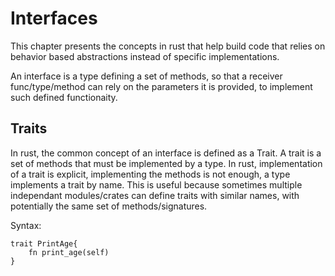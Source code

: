 # Interfaces

This chapter presents the concepts in rust that help build code that
relies on behavior based abstractions instead of specific implementations.

An interface is a type defining a set of methods, so that a receiver func/type/method
can rely on the parameters it is provided, to implement such defined functionaity.

## Traits

In rust, the common concept of an interface is defined as a Trait.
A trait is a set of methods that must be implemented by a type.
In rust, implementation of a trait is explicit, implementing the methods
is not enough, a type implements a trait by name. This is useful because
sometimes multiple independant modules/crates can define traits with similar
names, with potentially the same set of methods/signatures.

Syntax:
```
trait PrintAge{
    fn print_age(self)
}
```